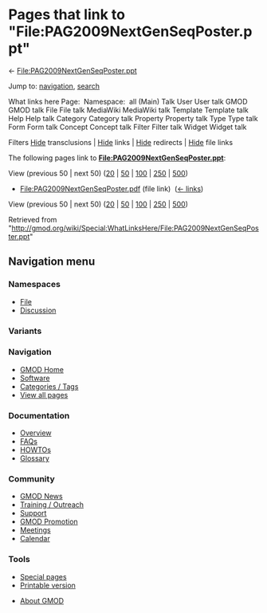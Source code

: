 <div id="mw-page-base" class="noprint">

</div>

<div id="mw-head-base" class="noprint">

</div>

<div id="content" class="mw-body" role="main">

<span id="top"></span>

<div id="mw-js-message" style="display:none;">

</div>



# <span dir="auto">Pages that link to "File:PAG2009NextGenSeqPoster.ppt"</span>

<div id="bodyContent">

<div id="contentSub">

←
[File:PAG2009NextGenSeqPoster.ppt](/wiki/File:PAG2009NextGenSeqPoster.ppt "File:PAG2009NextGenSeqPoster.ppt")

</div>

<div id="jump-to-nav" class="mw-jump">

Jump to: [navigation](#mw-navigation), [search](#p-search)

</div>

<div id="mw-content-text">

What links here Page:  Namespace:  all (Main) Talk User User talk GMOD
GMOD talk File File talk MediaWiki MediaWiki talk Template Template talk
Help Help talk Category Category talk Property Property talk Type Type
talk Form Form talk Concept Concept talk Filter Filter talk Widget
Widget talk

Filters
[Hide](/mediawiki/index.php?title=Special:WhatLinksHere/File:PAG2009NextGenSeqPoster.ppt&hidetrans=1 "Special:WhatLinksHere/File:PAG2009NextGenSeqPoster.ppt")
transclusions \|
[Hide](/mediawiki/index.php?title=Special:WhatLinksHere/File:PAG2009NextGenSeqPoster.ppt&hidelinks=1 "Special:WhatLinksHere/File:PAG2009NextGenSeqPoster.ppt")
links \|
[Hide](/mediawiki/index.php?title=Special:WhatLinksHere/File:PAG2009NextGenSeqPoster.ppt&hideredirs=1 "Special:WhatLinksHere/File:PAG2009NextGenSeqPoster.ppt")
redirects \|
[Hide](/mediawiki/index.php?title=Special:WhatLinksHere/File:PAG2009NextGenSeqPoster.ppt&hideimages=1 "Special:WhatLinksHere/File:PAG2009NextGenSeqPoster.ppt")
file links

The following pages link to
**[File:PAG2009NextGenSeqPoster.ppt](/wiki/File:PAG2009NextGenSeqPoster.ppt "File:PAG2009NextGenSeqPoster.ppt")**:

View (previous 50 \| next 50)
([20](/mediawiki/index.php?title=Special:WhatLinksHere/File:PAG2009NextGenSeqPoster.ppt&limit=20 "Special:WhatLinksHere/File:PAG2009NextGenSeqPoster.ppt")
\|
[50](/mediawiki/index.php?title=Special:WhatLinksHere/File:PAG2009NextGenSeqPoster.ppt&limit=50 "Special:WhatLinksHere/File:PAG2009NextGenSeqPoster.ppt")
\|
[100](/mediawiki/index.php?title=Special:WhatLinksHere/File:PAG2009NextGenSeqPoster.ppt&limit=100 "Special:WhatLinksHere/File:PAG2009NextGenSeqPoster.ppt")
\|
[250](/mediawiki/index.php?title=Special:WhatLinksHere/File:PAG2009NextGenSeqPoster.ppt&limit=250 "Special:WhatLinksHere/File:PAG2009NextGenSeqPoster.ppt")
\|
[500](/mediawiki/index.php?title=Special:WhatLinksHere/File:PAG2009NextGenSeqPoster.ppt&limit=500 "Special:WhatLinksHere/File:PAG2009NextGenSeqPoster.ppt"))

- [File:PAG2009NextGenSeqPoster.pdf](/wiki/File:PAG2009NextGenSeqPoster.pdf "File:PAG2009NextGenSeqPoster.pdf")
  (file link) ‎ <span class="mw-whatlinkshere-tools">([←
  links](/mediawiki/index.php?title=Special:WhatLinksHere&target=File%3APAG2009NextGenSeqPoster.pdf "Special:WhatLinksHere"))</span>

View (previous 50 \| next 50)
([20](/mediawiki/index.php?title=Special:WhatLinksHere/File:PAG2009NextGenSeqPoster.ppt&limit=20 "Special:WhatLinksHere/File:PAG2009NextGenSeqPoster.ppt")
\|
[50](/mediawiki/index.php?title=Special:WhatLinksHere/File:PAG2009NextGenSeqPoster.ppt&limit=50 "Special:WhatLinksHere/File:PAG2009NextGenSeqPoster.ppt")
\|
[100](/mediawiki/index.php?title=Special:WhatLinksHere/File:PAG2009NextGenSeqPoster.ppt&limit=100 "Special:WhatLinksHere/File:PAG2009NextGenSeqPoster.ppt")
\|
[250](/mediawiki/index.php?title=Special:WhatLinksHere/File:PAG2009NextGenSeqPoster.ppt&limit=250 "Special:WhatLinksHere/File:PAG2009NextGenSeqPoster.ppt")
\|
[500](/mediawiki/index.php?title=Special:WhatLinksHere/File:PAG2009NextGenSeqPoster.ppt&limit=500 "Special:WhatLinksHere/File:PAG2009NextGenSeqPoster.ppt"))

</div>

<div class="printfooter">

Retrieved from
"<http://gmod.org/wiki/Special:WhatLinksHere/File:PAG2009NextGenSeqPoster.ppt>"

</div>

<div id="catlinks" class="catlinks catlinks-allhidden">

</div>

<div class="visualClear">

</div>

</div>

</div>

<div id="mw-navigation">

## Navigation menu

<div id="mw-head">



<div id="left-navigation">

<div id="p-namespaces" class="vectorTabs" role="navigation"
aria-labelledby="p-namespaces-label">

### Namespaces

- <span id="ca-nstab-image"><a href="/wiki/File:PAG2009NextGenSeqPoster.ppt" accesskey="c"
  title="View the file page [c]">File</a></span>
- <span id="ca-talk"><a
  href="/mediawiki/index.php?title=File_talk:PAG2009NextGenSeqPoster.ppt&amp;action=edit&amp;redlink=1"
  accesskey="t"
  title="Discussion about the content page [t]">Discussion</a></span>

</div>

<div id="p-variants" class="vectorMenu emptyPortlet" role="navigation"
aria-labelledby="p-variants-label">

### 

### Variants[](#)

<div class="menu">

</div>

</div>

</div>





</div>

</div>

</div>

<div id="mw-panel">

<div id="p-logo" role="banner">

<a href="/wiki/Main_Page"
style="background-image: url(http://gmod.org/images/GMOD-cogs.png);"
title="Visit the main page"></a>

</div>

<div id="p-Navigation" class="portal" role="navigation"
aria-labelledby="p-Navigation-label">

### Navigation

<div class="body">

- <span id="n-GMOD-Home">[GMOD Home](/wiki/Main_Page)</span>
- <span id="n-Software">[Software](/wiki/GMOD_Components)</span>
- <span id="n-Categories-.2F-Tags">[Categories /
  Tags](/wiki/Categories)</span>
- <span id="n-View-all-pages">[View all
  pages](/wiki/Special:AllPages)</span>

</div>

</div>

<div id="p-Documentation" class="portal" role="navigation"
aria-labelledby="p-Documentation-label">

### Documentation

<div class="body">

- <span id="n-Overview">[Overview](/wiki/Overview)</span>
- <span id="n-FAQs">[FAQs](/wiki/Category:FAQ)</span>
- <span id="n-HOWTOs">[HOWTOs](/wiki/Category:HOWTO)</span>
- <span id="n-Glossary">[Glossary](/wiki/Glossary)</span>

</div>

</div>

<div id="p-Community" class="portal" role="navigation"
aria-labelledby="p-Community-label">

### Community

<div class="body">

- <span id="n-GMOD-News">[GMOD News](/wiki/GMOD_News)</span>
- <span id="n-Training-.2F-Outreach">[Training /
  Outreach](/wiki/Training_and_Outreach)</span>
- <span id="n-Support">[Support](/wiki/Support)</span>
- <span id="n-GMOD-Promotion">[GMOD
  Promotion](/wiki/GMOD_Promotion)</span>
- <span id="n-Meetings">[Meetings](/wiki/Meetings)</span>
- <span id="n-Calendar">[Calendar](/wiki/Calendar)</span>

</div>

</div>

<div id="p-tb" class="portal" role="navigation"
aria-labelledby="p-tb-label">

### Tools

<div class="body">

- <span id="t-specialpages"><a href="/wiki/Special:SpecialPages" accesskey="q"
  title="A list of all special pages [q]">Special pages</a></span>
- <span id="t-print"><a
  href="/mediawiki/index.php?title=Special:WhatLinksHere/File:PAG2009NextGenSeqPoster.ppt&amp;printable=yes"
  rel="alternate" accesskey="p"
  title="Printable version of this page [p]">Printable version</a></span>

</div>

</div>

</div>

</div>

<div id="footer" role="contentinfo">

- <span id="footer-places-about">[About
  GMOD](/wiki/GMOD:About "GMOD:About")</span>

<!-- -->






</div>
